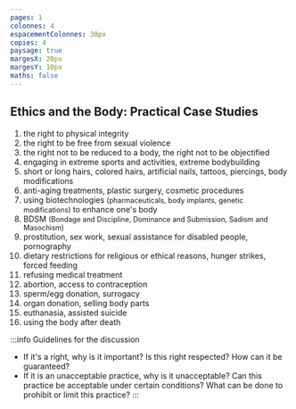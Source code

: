 ```yaml
---
pages: 1
colonnes: 4
espacementColonnes: 30px
copies: 4
paysage: true
margesX: 20px
margesY: 10px
maths: false
---
```


<!-- Vous pouvez modifier comme vous le souhaitez les paramètres ci-dessus et copier-coller ensuite ci-dessous votre Markdown. -->
<style>body{text-align:left!important}.admonitionTitle{font-weight:bold}</style>

## Ethics and the Body: Practical Case Studies

1. the right to physical integrity
1. the right to be free from sexual violence
1. the right not to be reduced to a body, the right not to be objectified
1. engaging in extreme sports and activities, extreme bodybuilding
1. short or long hairs, colored hairs, artificial nails, tattoos, piercings, body modifications
1. anti-aging treatments, plastic surgery, cosmetic procedures
1. using biotechnologies <span style="font-size:0.9em">(pharmaceuticals, body implants, genetic modifications)</span> to enhance one's body
1. BDSM <span style="font-size:0.9em">(Bondage and Discipline, Dominance and Submission, Sadism and Masochism)</span>
1. prostitution, sex work, sexual assistance for disabled people, pornography
1. dietary restrictions for religious or ethical reasons, hunger strikes, forced feeding
1. refusing medical treatment
1. abortion, access to contraception
1. sperm/egg donation, surrogacy
1. organ donation, selling body parts
1. euthanasia, assisted suicide
1. using the body after death

:::info Guidelines for the discussion
- If it's a right, why is it important? Is this right respected? How can it be guaranteed?
- If it is an unacceptable practice, why is it unacceptable? Can this practice be acceptable under certain conditions? What can be done to prohibit or limit this practice?
::: 